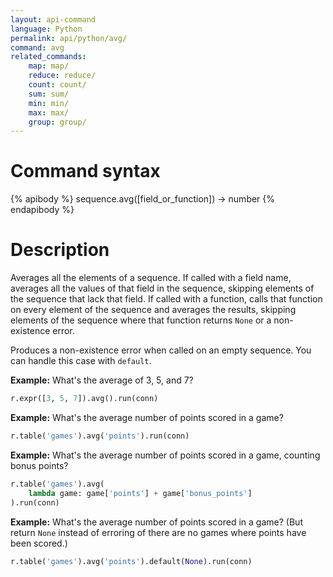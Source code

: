 ```yaml
---
layout: api-command
language: Python
permalink: api/python/avg/
command: avg
related_commands:
    map: map/
    reduce: reduce/
    count: count/
    sum: sum/
    min: min/
    max: max/
    group: group/
---
```


# Command syntax #

{% apibody %}
sequence.avg([field_or_function]) &rarr; number
{% endapibody %}

# Description #

Averages all the elements of a sequence.  If called with a field name,
averages all the values of that field in the sequence, skipping
elements of the sequence that lack that field.  If called with a
function, calls that function on every element of the sequence and
averages the results, skipping elements of the sequence where that
function returns `None` or a non-existence error.

Produces a non-existence error when called on an empty sequence.  You
can handle this case with `default`.

__Example:__ What's the average of 3, 5, and 7?

```py
r.expr([3, 5, 7]).avg().run(conn)
```

__Example:__ What's the average number of points scored in a game?

```py
r.table('games').avg('points').run(conn)
```

__Example:__ What's the average number of points scored in a game,
counting bonus points?

```py
r.table('games').avg(
    lambda game: game['points'] + game['bonus_points']
).run(conn)
```

__Example:__ What's the average number of points scored in a game?
(But return `None` instead of erroring of there are no games where
points have been scored.)

```py
r.table('games').avg('points').default(None).run(conn)
```
